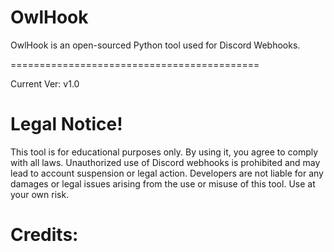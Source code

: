# OwlHook
OwlHook is an open-sourced Python tool used for Discord Webhooks.

===========================================

Current Ver: v1.0

# Legal Notice!

This tool is for educational purposes only. By using it, you agree to comply with all laws. Unauthorized use of Discord webhooks is prohibited and may lead to account suspension or legal action.
Developers are not liable for any damages or legal issues arising from the use or misuse of this tool. Use at your own risk.

# Credits:

